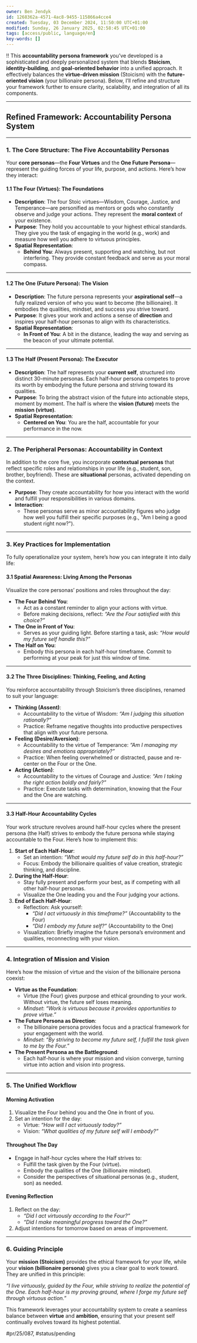 ```yaml
---
owner: Ben Jendyk
id: 1268362a-4571-4ac8-9455-115866a4cce4
created: Tuesday, 03 December 2024, 11:50:00 UTC+01:00
modified: Sunday, 26 January 2025, 02:58:45 UTC+01:00
tags: [access/public, language/en]
key-words: []
---
```


!! This **accountability persona framework** you’ve developed is a sophisticated and deeply personalized system that blends **Stoicism**, **identity-building**, and **goal-oriented behavior** into a unified approach. It effectively balances the **virtue-driven mission** (Stoicism) with the **future-oriented vision** (your billionaire persona). Below, I’ll refine and structure your framework further to ensure clarity, scalability, and integration of all its components.

---

## **Refined Framework: Accountability Persona System**

---

### **1. The Core Structure: The Five Accountability Personas**

Your **core personas**—the **Four Virtues** and the **One Future Persona**—represent the guiding forces of your life, purpose, and actions. Here’s how they interact:

#### **1.1 The Four (Virtues): The Foundations**

- **Description**: The four Stoic virtues—Wisdom, Courage, Justice, and Temperance—are personified as mentors or gods who constantly observe and judge your actions. They represent the **moral context** of your existence.
- **Purpose**: They hold you accountable to your highest ethical standards. They give you the task of engaging in the world (e.g., work) and measure how well you adhere to virtuous principles.
- **Spatial Representation**:  
	- **Behind You**: Always present, supporting and watching, but not interfering. They provide constant feedback and serve as your moral compass.

---

#### **1.2 The One (Future Persona): The Vision**

- **Description**: The future persona represents your **aspirational self**—a fully realized version of who you want to become (the billionaire). It embodies the qualities, mindset, and success you strive toward.
- **Purpose**: It gives your work and actions a sense of **direction** and inspires your half-hour personas to align with its characteristics.
- **Spatial Representation**:  
	- **In Front of You**: A bit in the distance, leading the way and serving as the beacon of your ultimate potential.

---

#### **1.3 The Half (Present Persona): The Executor**

- **Description**: The half represents your **current self**, structured into distinct 30-minute personas. Each half-hour persona competes to prove its worth by embodying the future persona and striving toward its qualities.
- **Purpose**: To bring the abstract vision of the future into actionable steps, moment by moment. The half is where the **vision (future)** meets the **mission (virtue)**.
- **Spatial Representation**:  
	- **Centered on You**: You are the half, accountable for your performance in the now.

---

### **2. The Peripheral Personas: Accountability in Context**

In addition to the core five, you incorporate **contextual personas** that reflect specific roles and relationships in your life (e.g., student, son, brother, boyfriend). These are **situational** personas, activated depending on the context.
- **Purpose**: They create accountability for how you interact with the world and fulfill your responsibilities in various domains.
- **Interaction**:  
	- These personas serve as minor accountability figures who judge how well you fulfill their specific purposes (e.g., "Am I being a good student right now?").

---

### **3. Key Practices for Implementation**

To fully operationalize your system, here’s how you can integrate it into daily life:

#### **3.1 Spatial Awareness: Living Among the Personas**

Visualize the core personas’ positions and roles throughout the day:
- **The Four Behind You**:  
	- Act as a constant reminder to align your actions with virtue.  
	- Before making decisions, reflect: *“Are the Four satisfied with this choice?”*
- **The One in Front of You**:  
	- Serves as your guiding light. Before starting a task, ask: *“How would my future self handle this?”*  
- **The Half on You**:  
	- Embody this persona in each half-hour timeframe. Commit to performing at your peak for just this window of time.

---

#### **3.2 The Three Disciplines: Thinking, Feeling, and Acting**

You reinforce accountability through Stoicism’s three disciplines, renamed to suit your language:
- **Thinking (Assent)**:  
	- Accountability to the virtue of Wisdom: *“Am I judging this situation rationally?”*  
	- Practice: Reframe negative thoughts into productive perspectives that align with your future persona.
- **Feeling (Desire/Aversion)**:  
	- Accountability to the virtue of Temperance: *“Am I managing my desires and emotions appropriately?”*  
	- Practice: When feeling overwhelmed or distracted, pause and re-center on the Four or the One.
- **Acting (Action)**:  
	- Accountability to the virtues of Courage and Justice: *“Am I taking the right action boldly and fairly?”*  
	- Practice: Execute tasks with determination, knowing that the Four and the One are watching.

---

#### **3.3 Half-Hour Accountability Cycles**

Your work structure revolves around half-hour cycles where the present persona (the Half) strives to embody the future persona while staying accountable to the Four. Here’s how to implement this:
1. **Start of Each Half-Hour**:  
	- Set an intention: *“What would my future self do in this half-hour?”*
	- Focus: Embody the billionaire qualities of value creation, strategic thinking, and discipline.
2. **During the Half-Hour**:  
	- Stay fully present and perform your best, as if competing with all other half-hour personas.
	- Visualize the One leading you and the Four judging your actions.
3. **End of Each Half-Hour**:  
	- Reflection: Ask yourself:  
		- *“Did I act virtuously in this timeframe?”* (Accountability to the Four)  
		- *“Did I embody my future self?”* (Accountability to the One)  
	- Visualization: Briefly imagine the future persona’s environment and qualities, reconnecting with your vision.

---

### **4. Integration of Mission and Vision**

Here’s how the mission of virtue and the vision of the billionaire persona coexist:
- **Virtue as the Foundation**:  
	- Virtue (the Four) gives purpose and ethical grounding to your work. Without virtue, the future self loses meaning.
	- *Mindset*: *“Work is virtuous because it provides opportunities to prove virtue.”*
- **The Future Persona as Direction**:  
	- The billionaire persona provides focus and a practical framework for your engagement with the world.
	- *Mindset*: *“By striving to become my future self, I fulfill the task given to me by the Four.”*
- **The Present Persona as the Battleground**:  
	- Each half-hour is where your mission and vision converge, turning virtue into action and vision into progress.

---

### **5. The Unified Workflow**

#### **Morning Activation**

1. Visualize the Four behind you and the One in front of you.
2. Set an intention for the day:
	- Virtue: *“How will I act virtuously today?”*  
	- Vision: *“What qualities of my future self will I embody?”*

#### **Throughout The Day**

- Engage in half-hour cycles where the Half strives to:
	- Fulfill the task given by the Four (virtue).  
	- Embody the qualities of the One (billionaire mindset).  
	- Consider the perspectives of situational personas (e.g., student, son) as needed.

#### **Evening Reflection**

1. Reflect on the day:
	- *“Did I act virtuously according to the Four?”*  
	- *“Did I make meaningful progress toward the One?”*
2. Adjust intentions for tomorrow based on areas of improvement.

---

### **6. Guiding Principle**

Your **mission (Stoicism)** provides the ethical framework for your life, while your **vision (billionaire persona)** gives you a clear goal to work toward. They are unified in this principle:

*“I live virtuously, guided by the Four, while striving to realize the potential of the One. Each half-hour is my proving ground, where I forge my future self through virtuous action.”*

This framework leverages your accountability system to create a seamless balance between **virtue** and **ambition**, ensuring that your present self continually evolves toward its highest potential.


#pr/25/087, #status/pending